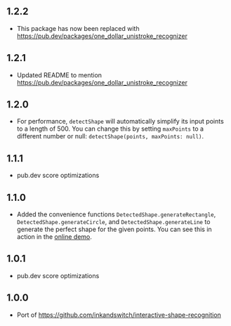 ## 1.2.2

- This package has now been replaced with https://pub.dev/packages/one_dollar_unistroke_recognizer

## 1.2.1

- Updated README to mention https://pub.dev/packages/one_dollar_unistroke_recognizer

## 1.2.0

- For performance, `detectShape` will automatically simplify its input points to a length of 500. You can change this by setting `maxPoints` to a different number or null: `detectShape(points, maxPoints: null)`.

## 1.1.1

- pub.dev score optimizations

## 1.1.0

- Added the convenience functions `DetectedShape.generateRectangle`, `DetectedShape.generateCircle`, and `DetectedShape.generateLine` to generate the perfect shape for the given points. You can see this in action in the [online demo](https://adil192.github.io/interactive_shape_recognition/).

## 1.0.1

- pub.dev score optimizations

## 1.0.0

- Port of https://github.com/inkandswitch/interactive-shape-recognition
